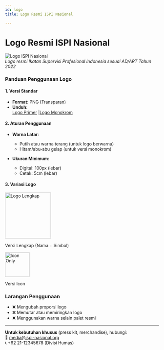 ```yaml
---
id: logo
title: Logo Resmi ISPI Nasional

---
```


# Logo Resmi ISPI Nasional

![Logo ISPI Nasional](/img/logo-ispi.png)  
*Logo resmi Ikatan Supervisi Profesional Indonesia sesuai AD/ART Tahun 2022*

### Panduan Penggunaan Logo

#### 1. Versi Standar
- **Format**: PNG (Transparan)
- **Unduh**:  
  [Logo Primer](/img/logo-ispi.png) |[Logo Monokrom](/img/logo-ispi-monochrome.png)

#### 2. Aturan Penggunaan
- **Warna Latar**: 
  - Putih atau warna terang (untuk logo berwarna)
  - Hitam/abu-abu gelap (untuk versi monokrom)
  
- **Ukuran Minimum**:
  - Digital: 100px (lebar)
  - Cetak: 5cm (lebar)

#### 3. Variasi Logo
<div class="logo-grid">
  <div>
    <img src="/img/logo-ispi-full.png" width="150" alt="Logo Lengkap"/>
    <p>Versi Lengkap (Nama + Simbol)</p>
  </div>
  <div>
    <img src="/img/logo-ispi-icon.png" width="80" alt="Icon Only"/>
    <p>Versi Icon</p>
  </div>
</div>

### Larangan Penggunaan
- ❌ Mengubah proporsi logo
- ❌ Memutar atau memiringkan logo
- ❌ Menggunakan warna selain palet resmi

---

**Untuk kebutuhan khusus** (press kit, merchandise), hubungi:  
📧 media@ispi-nasional.org  
📞 +62 21-12345678 (Divisi Humas)